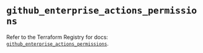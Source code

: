 # `github_enterprise_actions_permissions`

Refer to the Terraform Registry for docs: [`github_enterprise_actions_permissions`](https://registry.terraform.io/providers/integrations/github/6.2.1/docs/resources/enterprise_actions_permissions).
